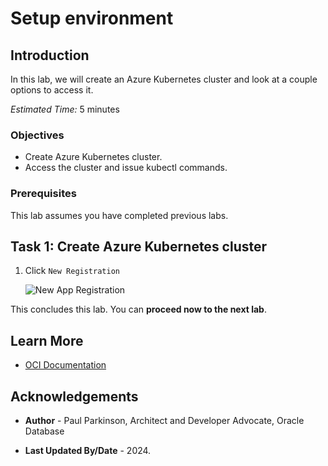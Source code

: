 # Setup environment

## Introduction

In this lab, we will create an Azure Kubernetes cluster and look at a couple options to access it.

*Estimated Time:* 5 minutes

### Objectives

* Create Azure Kubernetes cluster.
* Access the cluster and issue kubectl commands.

### Prerequisites

This lab assumes you have completed previous labs.

## Task 1: Create Azure Kubernetes cluster

1. Click `New Registration`

   ![New App Registration](images/newappregistration.png)



This concludes this lab. You can **proceed now to the next lab**.

## Learn More

* [OCI Documentation](https://docs.oracle.com/en-us/iaas/Content/home.htm)

## Acknowledgements

* **Author** - Paul Parkinson, Architect and Developer Advocate, Oracle Database

* **Last Updated By/Date** - 2024.
